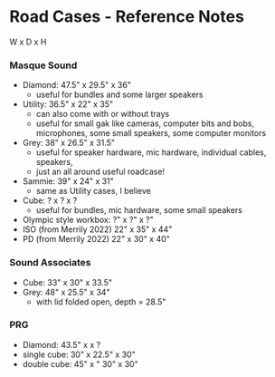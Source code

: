 # Road Cases - Reference Notes

W x D x H

### Masque Sound
* Diamond: 47.5" x 29.5" x 36"
    * useful for bundles and some larger speakers
* Utility: 36.5" x 22" x 35"
    * can also come with or without trays
    * useful for small gak like cameras, computer bits and bobs, microphones, some small speakers, some computer monitors
* Grey: 38" x 26.5" x 31.5"
    * useful for speaker hardware, mic hardware, individual cables, speakers,
    * just an all around useful roadcase!
* Sammie: 39" x 24" x 31"
    * same as Utility cases, I believe
* Cube: ? x ? x ?
    * useful for bundles, mic hardware, some small speakers
* Olympic style workbox: ?" x ?" x ?"
* ISO (from Merrily 2022) 22" x 35" x 44"
* PD (from Merrily 2022) 22" x 30" x 40"

### Sound Associates
* Cube: 33" x 30" x 33.5"
* Grey: 48" x 25.5" x 34"
    * with lid folded open, depth = 28.5"


### PRG
* Diamond: 43.5" x x ?
* single cube: 30" x 22.5" x 30"
* double cube: 45" x " 30" x 30"
